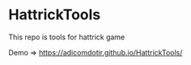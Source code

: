 # HattrickTools
This repo is tools for hattrick game

Demo => https://adicomdotir.github.io/HattrickTools/
